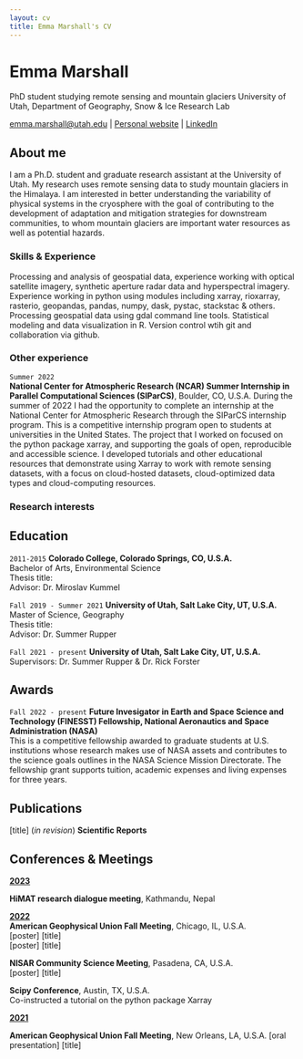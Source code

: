```yaml
---
layout: cv
title: Emma Marshall's CV
---
```

# Emma Marshall


PhD student studying remote sensing and mountain glaciers
University of Utah, Department of Geography, Snow & Ice Research Lab

<div id="webaddress">
<a href="emma.marshall@utah.edu">emma.marshall@utah.edu</a>
| <a href="https://e-marshall.github.io/">Personal website</a>
  | <a href="https://www.linkedin.com/in/emma-marshall-6076a1aa/">LinkedIn</a>
</div>


## About me

I am a Ph.D. student and graduate research assistant at the University of Utah. My research uses remote sensing data to study mountain glaciers in the Himalaya. I am interested in better understanding the variability of physical systems in the cryosphere with the goal of contributing to the development of adaptation and mitigation strategies for downstream communities, to whom mountain glaciers are important water resources as well as potential hazards. 

### Skills & Experience

Processing and analysis of geospatial data, experience working with optical satellite imagery, synthetic aperture radar data and hyperspectral imagery. Experience working in python using modules including xarray, rioxarray, rasterio, geopandas, pandas, numpy, dask, pystac, stackstac & others. Processing geospatial data using gdal command line tools. Statistical modeling and data visualization in R. Version control wtih git and collaboration via github. 

### Other experience

`Summer 2022`  
**National Center for Atmospheric Research (NCAR) Summer Internship in Parallel Computational Sciences (SIParCS)**, Boulder, CO, U.S.A.
During the summer of 2022 I had the opportunity to complete an internship at the National Center for Atmospheric Research through the SIParCS internship program. This is a competitive internship program open to students at universities in the United States. The project that I worked on focused on the python package xarray, and supporting the goals of open, reproducible and accessible science. I developed tutorials and other educational resources that demonstrate using Xarray to work with remote sensing datasets, with a focus on cloud-hosted datasets, cloud-optimized data types and cloud-computing resources.

### Research interests


## Education

`2011-2015`
__Colorado College, Colorado Springs, CO, U.S.A.__  
Bachelor of Arts, Environmental Science  
Thesis title:  
Advisor: Dr. Miroslav Kummel  

`Fall 2019 - Summer 2021`
__University of Utah, Salt Lake City, UT, U.S.A.__  
Master of Science, Geography   
Thesis title:   
Advisor: Dr. Summer Rupper  

`Fall 2021 - present`
__University of Utah, Salt Lake City, UT, U.S.A.__   
Supervisors: Dr. Summer Rupper & Dr. Rick Forster   

## Awards

`Fall 2022 - present`
**Future Invesigator in Earth and Space Science and Technology (FINESST) Fellowship, National Aeronautics and Space Administration (NASA)**  
This is a competitive fellowship awarded to graduate students at U.S. institutions whose research makes use of NASA assets and contributes to the science goals outlines in the NASA Science Mission Directorate. The fellowship grant supports tuition, academic expenses and living expenses for three years. 


## Publications

[title] (*in revision*) **Scientific Reports**  

## Conferences & Meetings

**<u>2023</u>**  

**HiMAT research dialogue meeting**, Kathmandu, Nepal  

**<u>2022</u>**  
**American Geophysical Union Fall Meeting**, Chicago, IL, U.S.A.  
[poster] [title]    
[poster] [title]    

**NISAR Community Science Meeting**, Pasadena, CA, U.S.A.  
[poster] [title]    

**Scipy Conference**, Austin, TX, U.S.A.  
Co-instructed a tutorial on the python package Xarray  

**<u>2021</u>**

**American Geophysical Union Fall Meeting**, New Orleans, LA, U.S.A.
[oral presentation] [title]  



<!-- ### Footer

Last updated: May 2013 -->


